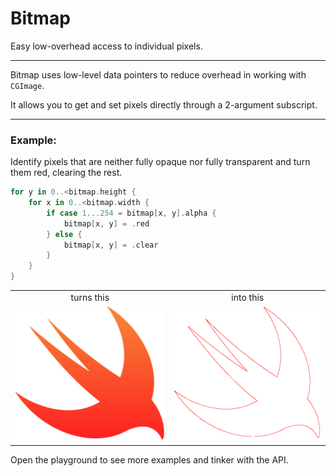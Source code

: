 # Bitmap
Easy low-overhead access to individual pixels.

***

Bitmap uses low-level data pointers to reduce overhead in working with `CGImage`.

It allows you to get and set pixels directly through a 2-argument subscript.

***

### Example:

Identify pixels that are neither fully opaque nor fully transparent and turn them red, clearing the rest.
```Swift
for y in 0..<bitmap.height {
	for x in 0..<bitmap.width {
		if case 1...254 = bitmap[x, y].alpha {
			bitmap[x, y] = .red
		} else {
			bitmap[x, y] = .clear
		}
	}
}
```
<table>
  <tr align="center">
    <td>turns this</td>
    <td>into this</td>
  </tr>
  <tr>
    <td><img src=Images/swift.png /></td>
    <td><img src=Images/swift_processed.png /></td>
  </tr>
</table>

Open the playground to see more examples and tinker with the API.
